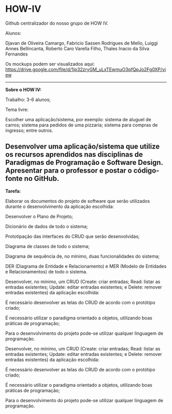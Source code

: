 # HOW-IV

Github centralizador do nosso grupo de HOW IV.

Alunos: 

Djavan de Oliveira Camargo, Fabricio Sassen Rodrigues de Mello, Luiggi Annes Bellincanta, Roberto Caro Varella Filho, Thales Inacio da Silva Fernandes


Os mockups podem ser visualizados aqui: https://drive.google.com/file/d/1ip32zryGM_uLxTEwmuO3pfQpJo2Fg0XP/view


-------
**Sobre o HOW IV:**

 Trabalho: 3-6 alunos;


Tema livre:

Escolher uma aplicação/sistema, por exemplo: sistema de aluguel de carros; sistema para
pedidos de uma pizzaria; sistema para compras de ingresso; entre outros.

 Desenvolver uma aplicação/sistema que utilize os recursos aprendidos nas disciplinas de
Paradigmas de Programação e Software Design. Apresentar para o professor e postar o
código-fonte no GitHub.
---

**Tarefa:**

 Elaborar os documentos do projeto de software que serão utilizados durante o
desenvolvimento da aplicação escolhida:

Desenvolver o Plano de Projeto;

Dicionário de dados de todo o sistema;

Prototipação das interfaces do CRUD que serão desenvolvidas;

 Diagrama de classes de todo o sistema;

Diagrama de sequência de, no mínimo, duas funcionalidades do sistema;

DER (Diagrama de Entidade e Relacionamento) e MER (Modelo de Entidades e
Relacionamentos) de todo o sistema.

Desenvolver, no mínimo, um CRUD (Create: criar entradas; Read: listar as entradas
existentes; Update: editar entradas existentes; e Delete: remover entradas existentes) da
aplicação escolhida:

É necessário desenvolver as telas do CRUD de acordo com o protótipo criado;

É necessário utilizar o paradigma orientado a objetos, utilizando boas práticas de
programação;

Para o desenvolvimento do projeto pode-se utilizar qualquer linguagem de
programação.

 Desenvolver, no mínimo, um CRUD (Create: criar entradas; Read: listar as entradas
existentes; Update: editar entradas existentes; e Delete: remover entradas existentes) da
aplicação escolhida:

   É necessário desenvolver as telas do CRUD de acordo com o protótipo criado;

   É necessário utilizar o paradigma orientado a objetos, utilizando boas práticas de
    programação;

   Para o desenvolvimento do projeto pode-se utilizar qualquer linguagem de
    programação.



  
    

